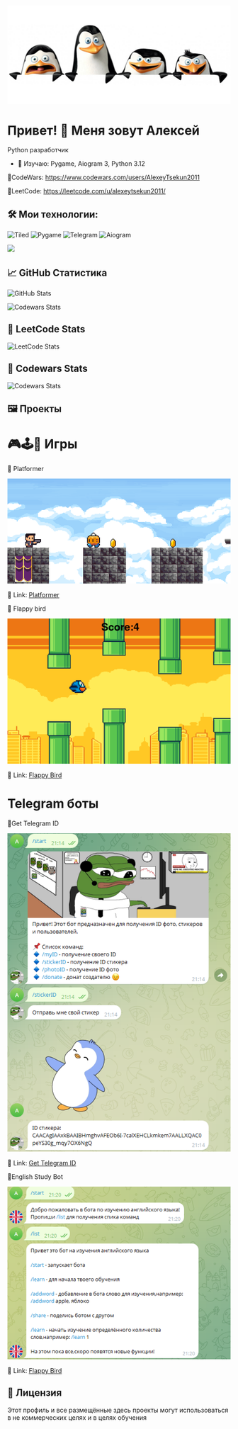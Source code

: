 ![Мой баннер](movies_0036_5846.jpg)



# Привет! 👋 Меня зовут Алексей

Python разработчик

- 🌱 Изучаю: Pygame, Aiogram 3, Python 3.12

🔗CodeWars: https://www.codewars.com/users/AlexeyTsekun2011

🔗LeetCode: https://leetcode.com/u/alexeytsekun2011/

 




## 🛠️ Мои технологии:
![Tiled](https://img.shields.io/badge/-Tiled-005B9A?style=flat&logoColor=white)
![Pygame](https://img.shields.io/badge/-Pygame-222222?style=flat&logo=pygame&logoColor=white)
![Telegram](https://img.shields.io/badge/-Telegram-26A5E4?style=flat&logo=telegram&logoColor=white)
![Aiogram](https://img.shields.io/badge/-Aiogram-2CA5E0?style=flat&logo=python&logoColor=white)
<p align="left">
  <img src="https://skillicons.dev/icons?i=python,redis,html,pycharm,windows,git" />
</p>

## 📈 GitHub Статистика

![GitHub Stats](https://github-readme-stats.vercel.app/api?username=AlexeyTsekun2011&show_icons=true&theme=default)



![Codewars Stats](https://github-readme-codewars-stats.vercel.app/api/?username=AlexeyTsekun2011)

## 🧩 LeetCode Stats
![LeetCode Stats](https://leetcard.jacoblin.cool/alexeytsekun2011)

## 🧪 Codewars Stats
![Codewars Stats](https://github-readme-codewars-stats.vercel.app/api/?username=AlexeyTsekun2011)


## 🖼️ Проекты

# 🎮🕹️👾 Игры

📌 Platformer
   
![Демо](Platformerdemo.png)
   
🔗 Link: [Platformer](https://github.com/AlexeyTsekun2011/Platformer)

📌 Flappy bird 
   
![Демо](Flappydemo.png)
   
🔗 Link: [Flappy Bird](https://github.com/AlexeyTsekun2011/Flappy-Bird)

# Telegram боты
📌Get Telegram ID

![Демо](telegramid.png)

🔗 Link: [Get Telegram ID](https://github.com/AlexeyTsekun2011/Get_telegram_id)


📌English Study Bot

![Демо](EnglishStudy.png)

🔗 Link: [Flappy Bird](https://github.com/AlexeyTsekun2011/EnglishEducationBot)


## 📄 Лицензия

Этот профиль и все размещённые здесь проекты могут использоваться в не коммерческих целях и в целях обучения
